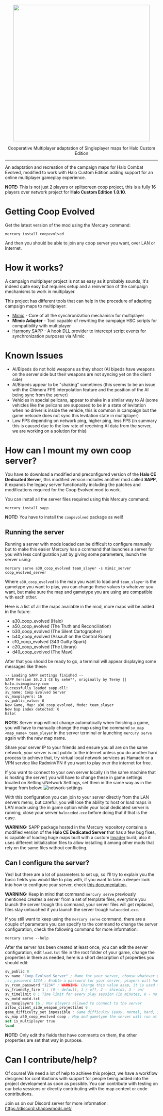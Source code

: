 <html>
    <p align="center">
        <img width="450px" src="images/coop-evolved-logo.png"/>
    </p>
    <p align="center">
        Cooperative Multiplayer adaptation of Singleplayer maps for Halo Custom Edition
    </p>
</html>

---

An adaptation and recreation of the campaign maps for Halo Combat Evolved, modified to work with
Halo Custom Edition adding support for an online multiplayer gameplay experience.

**NOTE:** This is not just 2 players or splitscreen coop project, this is a fully 16 players
over network project for **Halo Custom Edition 1.0.10**.

# Getting Coop Evolved
Get the latest version of the mod using the Mercury command:
```
mercury install coopevolved
```
And then you should be able to join any coop server you want, over LAN or Internet.

# How it works?
A campaign multiplayer project is not as easy as it probably sounds, it's indeed quite easy
but requires setup and a reinvention of the campaign mechanisms to work in multiplayer.

This project has different tools that can help in the procedure of adapting campaign maps to
multiplayer:
- [Mimic](https://github.com/Sledmine/mimic) - Core of all the synchronization mechanism for multiplayer
- **Mimic Adapter** - Tool capable of rewriting the campaign HSC scripts for compatibility with multiplayer
- [Harmony SAPP](https://github.com/JerryBrick/harmony) - A hook DLL provider to intercept script events for synchronization purposes via Mimic

# Known Issues
- AI/Bipeds do not hold weapons as they shoot (AI bipeds have weapons on the server side but their weapons are not syncing yet on the client side)
- AI/Bipeds appear to be "shaking" sometimes (this seems to be an issue with the Chimera FPS interpolation feature and the position of the AI being sync from the server)
- Vehicles in special pelicans, appear to shake in a similar way to AI (some vehicles like the pelicans are supossed to be in a state of levitation when no driver is inside the vehicle, this is common in campaign but the game netcode does not sync this levitation state in multiplayer)
- Low FPS depending on network ping, higher ping, less FPS (in summary this is caused due to the low rate of receiving AI data from the server, we are working on a solution for this)

# How can I mount my own coop server?
You have to download a modified and preconfigured version of the **Halo CE Dedicated Server**, this
modified version includes another mod called **SAPP**, it expands the legacy server functionality
including the patches and modifications required for the Coop Evolved mod to work.

You can install all the server files required using this Mercury command:
```
mercury install sapp
```
**NOTE:** You have to install the `coopevolved` package as well!

## Running the server
Running a server with mods loaded can be difficult to configure manually but to make this easier
Mercury has a command that launches a server for you with less configuration just by giving some
parameters, launch the server using:
```
mercury serve a30_coop_evolved team_slayer -s mimic_server coop_evolved_server
```
Where `a30_coop_evolved` is the map you want to load and `team_slayer` is the gametype you want
to play, you can change these values to whatever you want, but make sure the map and gametype
you are using are compatible with each other.

Here is a list of all the maps available in the mod, more maps will be added in the future:

- a30_coop_evolved (Halo)
- a50_coop_evolved (The Truth and Reconciliation)
- b30_coop_evolved (The Silent Cartographer)
- b40_coop_evolved (Assault on the Control Room)
- c10_coop_evolved (343 Guilty Spark)
- c20_coop_evolved (The Library)
- d40_coop_evolved (The Maw)

After that you should be ready to go, a terminal will appear displaying some messages like these:

```
-- Loading SAPP settings finished --
SAPP Version 10.2.1 CE by sehé°°, originally by Termy || halo.isimaginary.com
Successfully loaded sapp.dll!
sv_name: Coop Evolved Server
sv_maxplayers: 16
sv_public_value: 0
New Game, Map: a30_coop_evolved, Mode: team_slayer
New bsp index detected: 0
halo(
```

**NOTE:** Server map will not change automatically when finishing a game, you will have to
manually change the map using the command `sv_map <map_name> team_slayer` in the server
terminal or launching `mercury serve` again with the new map name.

Share your server IP to your friends and ensure you all are on the same network, your server is not
public to the internet unless you do another hard process to achieve that, try virtual local network
services as Hamachi or a VPN service like RadminVPN if you want to play over the internet for free.

If you want to connect to your own server locally (in the same machine that is hosting the server)
you will have to change these in game settings located on Settings/Network Settings, set them in
the same way as in the image from below:
![network-settings](images/network-settings.png)

With this configuration you can join to your server directly from the LAN servers menu, but careful,
you will lose the ability to host or load maps in LAN mode using the in game option while your
local dedicated server is running, close your server `haloceded.exe` before doing that if that is
the case.

**WARNING:** SAPP package hosted in the Mercury repository contains a modified version of
the **Halo CE Dedicated Server** that has a few bug fixes, is capable of loading huge maps built
with a custom [Invader](https://github.com/SnowyMouse/invader) build, also it uses different
initialization files to allow installing it among other mods that rely on the same files without
conflicting.

## Can I configure the server?
Yes! but there are a lot of parameters to set up, so I'll try to explain you the basic fields
you would like to play with, if you want to take a deeper look into how to configure your server,
check [this documentation](https://github.com/Sledmine/lua-blam/blob/master/archive/SAPP_DOCS_2.5.pdf).

**WARNING:** Keep in mind that command `mercury serve` previously mentioned creates a server from a
set of template files, everytime you launch the server trough this command, your server files will
get replaced, files stay untouched if you launch the server trough `haloceded.exe`.

If you still want to keep using the `mercury serve` command, there are a couple of parameters you
can specify to the command to change the server configuration, check the following command for
more information:
```
mercury serve --help
```

After the server has been created at least once, you can edit the server configuration, edit
`load.txt` file in the root folder of your game, change the properties in there as needed, 
here is a short description of properties you should edit:
```lisp
sv_public 0
sv_name "Coop Evolved Server" ; Name for your server, choose whatever you want
;sv_password 1234 ; Enable a password for your server, players will have to use it to join
sv_rcon_password "1234" ; WARNING! Change this value asap, it is used to manage your server as an admin
sv_friendly_fire 1 ; (0 - default, 1 / off, 2 - shields, 3 - on)
sv_timelimit 0 ; Time limit for every play session (in minutes, 0 - no limit)
sv_motd motd.txt
sv_maxplayers 16 ; Max players allowed to connect to the server
allow_client_side_weapon_projectiles 0
game_difficulty_set impossible ; Game difficulty (easy, normal, hard, impossible)
sv_map a50_coop_evolved coop ; Map and gametype the server will run at load
set is_multiplayer true
load
```
**NOTE:** Only edit the fields that have comments on them, the other properties are set that way in
purpose.

# Can I contribute/help?
Of course! We need a lot of help to achieve this project, we have a workflow designed for contributions with support for people being added into the project development as soon as possible.
You can contribute with testing on our beta sessions or directly contributing with the map
content or code contributions.

Join us on our Discord server for more information: https://discord.shadowmods.net/
